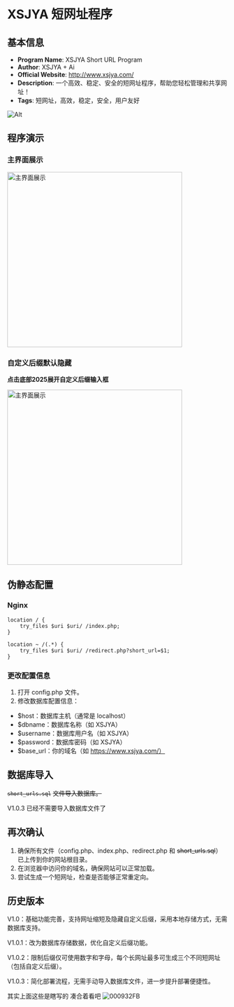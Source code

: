 # XSJYA 短网址程序

## 基本信息

 * **Program Name**: XSJYA Short URL Program
 * **Author**: XSJYA + Ai
 * **Official Website**: http://www.xsjya.com/
 * **Description**: 一个高效、稳定、安全的短网址程序，帮助您轻松管理和共享网址！
 * **Tags**: 短网址，高效，稳定，安全，用户友好


![Alt](https://repobeats.axiom.co/api/embed/58cb53d65d230410f5788081beed17fc08dff11f.svg "Repobeats analytics image")



## 程序演示

### 主界面展示
<img src="https://s21.ax1x.com/2025/05/27/pVSqwrT.png" alt="主界面展示" width="400">

### 自定义后缀默认隐藏
 **点击底部2025展开自定义后缀输入框**

<img src="https://s21.ax1x.com/2025/05/27/pVSq0qU.png" alt="主界面展示" width="400">



## 伪静态配置

### Nginx
```nginx
location / {
    try_files $uri $uri/ /index.php;
}

location ~ /(.*) {
    try_files $uri $uri/ /redirect.php?short_url=$1;
}
```

### 更改配置信息
1. 打开 config.php 文件。
2. 修改数据库配置信息：
 - $host：数据库主机（通常是 localhost）
 - $dbname：数据库名称（如 XSJYA）
 - $username：数据库用户名（如 XSJYA）
 - $password：数据库密码（如 XSJYA）
 - $base_url：你的域名（如 https://www.xsjya.com/）

## 数据库导入

<p><code><del>short_urls.sql</del></code> <del>文件导入数据库。</del></p> 

 V1.0.3 已经不需要导入数据库文件了

## 再次确认

1. 确保所有文件（config.php、index.php、redirect.php 和 <del> short_urls.sql</del>）已上传到你的网站根目录。
2. 在浏览器中访问你的域名，确保网站可以正常加载。
3. 尝试生成一个短网址，检查是否能够正常重定向。



## 历史版本
V1.0：基础功能完善，支持网址缩短及隐藏自定义后缀，采用本地存储方式，无需数据库支持。

V1.0.1：改为数据库存储数据，优化自定义后缀功能。

V1.0.2：限制后缀仅可使用数字和字母，每个长网址最多可生成三个不同短网址（包括自定义后缀）。

V1.0.3：简化部署流程，无需手动导入数据库文件，进一步提升部署便捷性。


其实上面这些是瞎写的  凑合着看吧 ![000932FB](https://github.com/user-attachments/assets/846a9a36-7923-4aef-adfc-8851eafe1f85)











